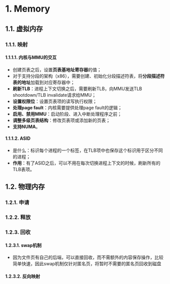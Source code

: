 # 1. Memory

## 1.1. 虚拟内存

### 1.1.1. 映射

#### 1.1.1.1. 内核与MMU的交互
- 创建页表之后，设置**页表基地址寄存器**的值；
- 对于支持分段的架构（x86），需要创建、初始化分段描述符表，将**分段描述符表的地址**加载到对应寄存器中；
- **刷新TLB**：进程上下文切换之后，需要刷新TLB，向MMU发送TLB shootdown/TLB invalidate请求给MMU；
- **设置权限位**：设置页表项的读写执行权限；
- **处理page fault**：内核需要提供处理page fault的逻辑；
- **启用、禁用MMU**：启动阶段、进入中断处理程序之前；
- **调整多级页表结构**：修改页表项或添加新的页表；
- **支持NUMA**。

#### 1.1.1.2. ASID
- 是什么：标识每个进程的一个标签，在TLB项中也保存这个标识用于区分不同的进程；
- **作用**：有了ASID之后，可以不用在每次切换进程上下文的时候，刷新所有的TLB表项。

## 1.2. 物理内存

### 1.2.1. 申请

### 1.2.2. 释放

### 1.2.3. 回收

#### 1.2.3.1. swap机制
- 因为文件页有自己的后端，可以直接回收，而不需额外的内容保存操作，比较简单快速，因此swap机制仅针对匿名页，将暂时不需要的匿名页回收到磁盘

#### 1.2.3.2. 反向映射